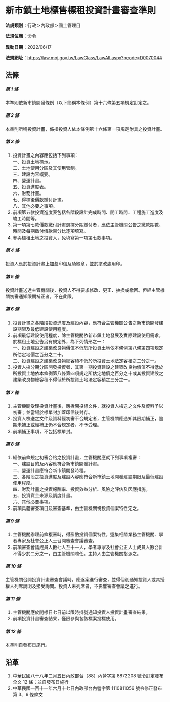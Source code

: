 # 新市鎮土地標售標租投資計畫審查準則




**法規類別**：行政＞內政部＞國土管理目

**法規位階**：命令

**異動日期**：2022/06/17  

**法規網址**：https://law.moj.gov.tw/LawClass/LawAll.aspx?pcode=D0070044



## 法條
##### 第 1 條
本準則依新市鎮開發條例（以下簡稱本條例）第十六條第五項規定訂定之。

##### 第 2 條
本準則所稱投資計畫，係指投資人依本條例第十六條第一項規定附具之投資計畫。

##### 第 3 條
1. 投資計畫之內容應包括下列事項：  
一、投資土地標示。  
二、土地使用分區及其使用管制。  
三、建設內容概要。  
四、營運計畫。  
五、投資進度表。  
六、財務計畫。  
七、得標後價款繳付計畫。  
八、其他必要之事項。
1. 前項第五款投資進度表包括各階段設計完成時間、開工時間、工程施工進度及竣工時間等。
1. 第一項第七款價款繳付計畫選擇分期繳付者，應依主管機關公告之繳款期數、時間及每期繳付價款百分比逐項填寫。
1. 參與標租土地之投資人，免填寫第一項第七款事項。

##### 第 4 條
投資人應於投資計畫上加蓋印信及騎縫章，並於塗改處用印。

##### 第 5 條
投資計畫送達主管機關後，投資人不得要求修改、更正、抽換或撤回。但經主管機關初審通知限期補正者，不在此限。

##### 第 6 條
1. 投資計畫之各階段投資進度及建設內容，應符合主管機關公告之新市鎮開發建設期限及最低建設使用程度。
1. 前項最低建設使用程度，除主管機關依新市鎮土地發展及實際建設使用需求，於標租土地公告另有規定外，為下列情形之一：  
一、投資建設之建築改良物價值不低於所投資土地依本條例第八條第四項規定所估定地價之百分之二十。  
二、投資建設之建築改良物總容積不低於所投資土地法定容積之二分之一。
1. 投資人採分期分區開發投資者，其第一期投資建設之建築改良物價值不得低於所投資土地依本條例第八條第四項規定所估定地價之百分之十或其投資建設之建築改良物總容積不得低於所投資土地法定容積之三分之一。

##### 第 7 條
1. 主管機關受理投資計畫後，應拆開投標文件，就投資人檢送之文件及資料予以初審；並當場於標單封加蓋印信後封存。
1. 投資人檢送之文件及資料經初審不合規定者，主管機關應通知其限期補正，逾期未補正或經補正仍不合規定者，不予受理。
1. 前項補正事項，不包括標單封。

##### 第 8 條
1. 經依前條規定初審合格之投資計畫，主管機關應就下列事項複審：  
一、建設目的及內容應符合新市鎮開發計畫。  
二、營運計畫應符合新市鎮開發時程。  
三、各階段之投資進度及建設內容應符合新市鎮土地開發建設期限及最低建設使用程度。  
四、財務計畫之投資報酬率、投資效益分析、風險之評估及因應措施。  
五、投資資金來源及調度計畫。  
六、其他必要事項。
1. 前項具體審查項目及審查基準，由主管機關視投資個案特性定之。

##### 第 9 條
1. 主管機關辦理前條複審時，得斟酌投資個案特性，邀集相關業務主管機關、學者專家及社會公正人士召開審查會議審查。
1. 前項審查會議成員人數七人至十一人，學者專家及社會公正人士成員人數合計不得少於二分之一，由主管機關聘任。主持人由主管機關指派之。

##### 第 10 條
主管機關召開投資計畫審查會議時，應逐案進行審查，並得個別通知投資人或其授權人列席說明及接受詢問。投資人未列席者，不影響審查會議之進行。

##### 第 11 條
1. 主管機關應於開標日七日前以限時掛號通知投資人投資計畫審查結果。
1. 前項投資計畫審查結果，僅限參與各該標案投標使用。

##### 第 12 條
本準則自發布日施行。

## 沿革
1. 中華民國八十八年二月五日內政部台（88）內營字第 8872208  號令訂定發布全文 12 條；並自發布日施行
1. 中華民國一百十一年六月十七日內政部台內營字第 1110811056 號令修正發布第 3、6 條條文
